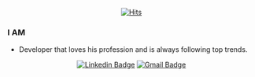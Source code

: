 <div align=center>

[![Hits](https://hits.seeyoufarm.com/api/count/incr/badge.svg?url=https%3A%2F%2Fgithub.com%2Fmisoboy)](https://hits.seeyoufarm.com)

</div>

### I AM
- Developer that loves his profession and is always following top trends.


<div align=center>

[![Linkedin Badge](https://img.shields.io/badge/-LinkedIn-blue?style=flat-square&logo=Linkedin&logoColor=white&link=https://www.linkedin.com/in/chiseok-song-b56885154/)](https://www.linkedin.com/in/chiseok-song-b56885154/) 
[![Gmail Badge](https://img.shields.io/badge/-Gmail-d14836?style=flat-square&logo=Gmail&logoColor=white&link=mailto:misoboy.kor@gmail.com)](mailto:misoboy.kor@gmail.com)

</div>
